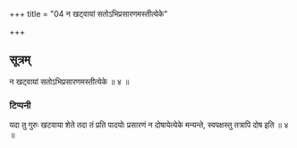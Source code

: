 +++
title = "04 न खट्वायां सतोऽभिप्रसारणमस्तीत्येके"

+++
## सूत्रम्
न खट्वायां सतोऽभिप्रसारणमस्तीत्येके ॥ ४ ॥
### टिप्पनी
यदा तु गुरुः खटवाया शेते तदा तं प्रति पादयोः प्रसारणं न दोषायेत्येके मन्यन्ते, स्वपक्षस्तु तत्रापि दोष इति ॥ ४ ॥
